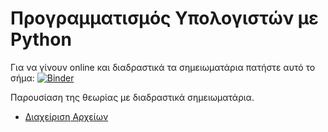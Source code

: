 # Προγραμματισμός Υπολογιστών με Python

Για να γίνουν online
 και διαδραστικά τα σημειωματάρια πατήστε αυτό το σήμα:
[![Binder](https://mybinder.org/badge_logo.svg)](https://mybinder.org/v2/gh/afergadis/epal_python/master)

Παρουσίαση της θεωρίας με διαδραστικά σημειωματάρια.

- [Διαχείριση Αρχείων](file_management)